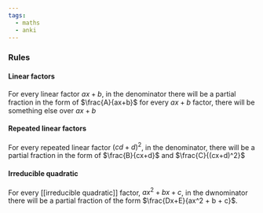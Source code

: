 ```yaml
---
tags:
  - maths
  - anki
---
```

### Rules
#### Linear factors
For every linear factor $ax+b$, in the denominator there will be a partial fraction in the form of $\frac{A}{ax+b}$ for 
	every $ax+b$ factor, there will be something else over $ax+b$
#### Repeated linear factors 
For every repeated linear factor $(cd+d)^2$, in the denominator, there will be a partial fraction in the form of $\frac{B}{cx+d}$ and $\frac{C}{(cx+d)^2}$  
#### Irreducible quadratic
For every [[irreducible quadratic]] factor, $ax^2+bx+c$, in the dwnominator there will be a partial fraction of the form $\frac{Dx+E}{ax^2 + b + c}$.